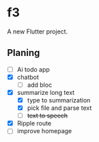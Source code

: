 # f3

A new Flutter project.

## Planing

- [ ] Ai todo app
- [x] chatbot
  - [ ] add bloc 
- [x] summarize long text
  - [x] type to summarization
  - [x] pick file and parse text
  - [ ] <s>text to speech</s>
- [x] Ripple route
- [ ] improve homepage